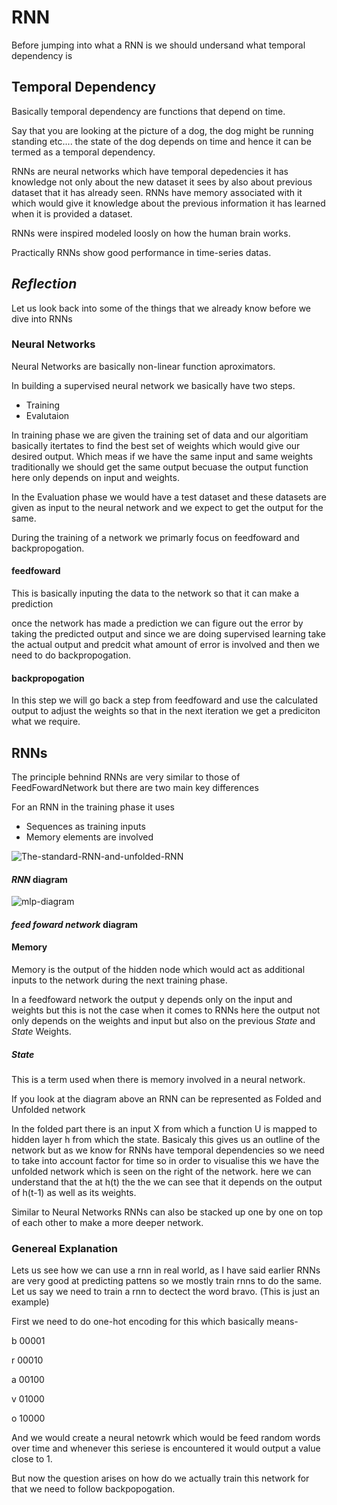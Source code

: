 # RNN
Before jumping into what a RNN is we  should undersand what temporal dependency is

## Temporal Dependency
Basically temporal dependency are functions that depend on time.

Say that you are looking at the picture of a dog, the dog might be running standing etc.... the state of the dog depends on time and hence it can be termed as a temporal dependency.

RNNs are neural networks which have temporal depedencies it has knowledge not only about the new dataset it sees by also about previous dataset that it has already seen.
RNNs have memory associated with it which would give it knowledge about the previous information it has learned when it is provided a dataset.

RNNs were inspired modeled loosly on how the human brain works.

Practically RNNs show good performance in time-series datas.

## _Reflection_

Let us look back into some of the things that we already know before we dive into RNNs

### Neural Networks 

Neural Networks are basically non-linear function aproximators.

In building a supervised neural network we basically have two steps.
* Training 
* Evalutaion

In training phase we are given the training set of data and our algoritiam basically itertates to find the best set of weights which would give our desired output. Which meas if we have the same input and same weights traditionally we should get the same output becuase the output function here only depends on input and weights. 

In the Evaluation phase we would have a test dataset and these datasets are given as input to the neural network and we expect to get the output for the same. 

During the training of a network we primarly focus on feedfoward and backpropogation.

#### feedfoward

This is basically inputing the data to the network so that it can make a prediction

once the network has made a prediction we can figure out the error by taking the predicted output and since we are doing supervised learning take the actual output and predcit what amount of error is involved and then we need to do backpropogation.

#### backpropogation

In this step we will go back a step from feedfoward and use the calculated output to adjust the weights so that in the next iteration we get a prediciton what we require.

## RNNs

The principle behnind RNNs are very similar to those of FeedFowardNetwork but there are two main key differences

For an RNN in the training phase it uses

* Sequences as training inputs
* Memory elements are involved



![The-standard-RNN-and-unfolded-RNN](https://user-images.githubusercontent.com/43090559/82646483-4baabd00-9c32-11ea-86d3-167e0951044b.png)

#### _RNN_ diagram
![mlp-diagram](https://user-images.githubusercontent.com/43090559/82646531-5ebd8d00-9c32-11ea-98ed-d45b67c29c48.jpg)

#### _feed foward network_ diagram
#### Memory
Memory is the output of the hidden node which would act as additional inputs to the network during the next training phase.

In a feedfoward network the output y depends only on the input and weights but this is not the case when it comes to RNNs here the output not only depends on the weights and input but also on the previous _State_ and _State_ Weights.

##### State

This is a term used when there is memory involved in a neural network.

If you look at the diagram above an RNN can be represented as Folded and Unfolded network

In the folded part there is an input X from which a function U is mapped to hidden layer h from which the state. Basicaly this gives us an outline of the network but as we know for RNNs have temporal dependencies so we need to take into account factor for time so in order to visualise this we have the unfolded network which is seen on the right of the network. here we can understand that the at h(t) the the we can see that it depends on the output of h(t-1) as well as its weights.

Similar to Neural Networks RNNs can also be stacked up one by one on top of each other to make a more deeper network.

### Genereal Explanation

Lets us see how we can use a rnn in real world, as I have said earlier RNNs are very good at predicting pattens so we mostly train rnns to do the same. Let us say we need to train a rnn to dectect the word bravo. (This is just an example)

First we need to do one-hot encoding for this which basically means-

b 00001

r 00010

a 00100

v 01000

o 10000

And we would create a neural netowrk which would be feed random words over time and whenever this seriese is encountered it would output a value close to 1.

But now the question arises on how do we actually train this network for that we need to follow backpopogation.
